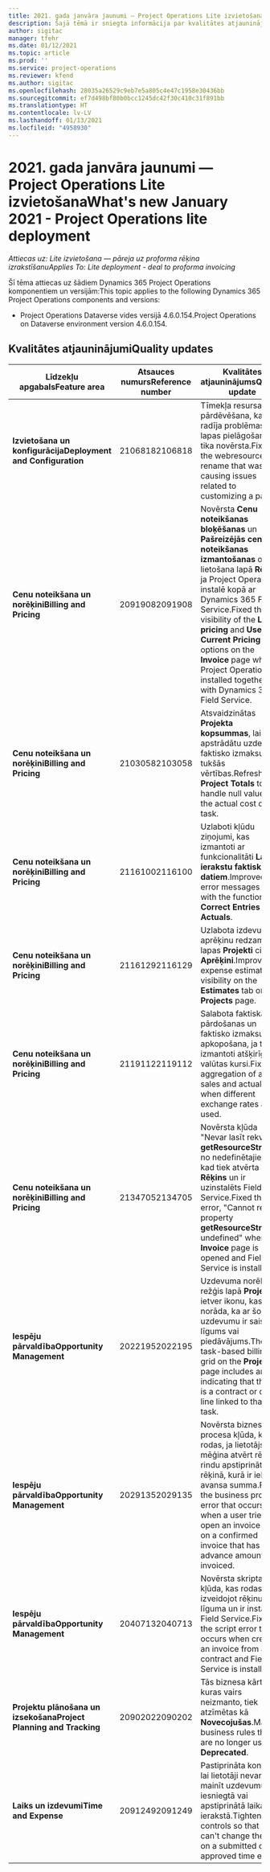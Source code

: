 ```yaml
---
title: 2021. gada janvāra jaunumi — Project Operations Lite izvietošana
description: Šajā tēmā ir sniegta informācija par kvalitātes atjauninājumiem, kas pieejami 2021. gada janvāra Project Operations Lite izvietošanas laidienā.
author: sigitac
manager: tfehr
ms.date: 01/12/2021
ms.topic: article
ms.prod: ''
ms.service: project-operations
ms.reviewer: kfend
ms.author: sigitac
ms.openlocfilehash: 28035a26529c9eb7e5a805c4e47c1958e30436bb
ms.sourcegitcommit: ef7d498bf80b0bcc1245dc42f30c410c31f891bb
ms.translationtype: HT
ms.contentlocale: lv-LV
ms.lasthandoff: 01/13/2021
ms.locfileid: "4958930"
---
```

# <a name="whats-new-january-2021---project-operations-lite-deployment"></a><span data-ttu-id="6d686-103">2021. gada janvāra jaunumi — Project Operations Lite izvietošana</span><span class="sxs-lookup"><span data-stu-id="6d686-103">What's new January 2021 - Project Operations lite deployment</span></span>


<span data-ttu-id="6d686-104">_Attiecas uz: Lite izvietošana — pāreja uz proforma rēķina izrakstīšanu_</span><span class="sxs-lookup"><span data-stu-id="6d686-104">_Applies To: Lite deployment - deal to proforma invoicing_</span></span>

<span data-ttu-id="6d686-105">Šī tēma attiecas uz šādiem Dynamics 365 Project Operations komponentiem un versijām:</span><span class="sxs-lookup"><span data-stu-id="6d686-105">This topic applies to the following Dynamics 365 Project Operations components and versions:</span></span>

  - <span data-ttu-id="6d686-106">Project Operations Dataverse vides versijā 4.6.0.154.</span><span class="sxs-lookup"><span data-stu-id="6d686-106">Project Operations on Dataverse environment version 4.6.0.154.</span></span>
  
## <a name="quality-updates"></a><span data-ttu-id="6d686-107">Kvalitātes atjauninājumi</span><span class="sxs-lookup"><span data-stu-id="6d686-107">Quality updates</span></span>

| <span data-ttu-id="6d686-108">**Līdzekļu apgabals**</span><span class="sxs-lookup"><span data-stu-id="6d686-108">**Feature area**</span></span> | <span data-ttu-id="6d686-109">**Atsauces numurs**</span><span class="sxs-lookup"><span data-stu-id="6d686-109">**Reference number**</span></span> | <span data-ttu-id="6d686-110">**Kvalitātes atjauninājums**</span><span class="sxs-lookup"><span data-stu-id="6d686-110">**Quality update**</span></span> |
| --- | --- | --- |
| <span data-ttu-id="6d686-111">**Izvietošana un konfigurācija**</span><span class="sxs-lookup"><span data-stu-id="6d686-111">**Deployment and Configuration**</span></span> | <span data-ttu-id="6d686-112">2106818</span><span class="sxs-lookup"><span data-stu-id="6d686-112">2106818</span></span> | <span data-ttu-id="6d686-113">Tīmekļa resursa pārdēvēšana, kas radīja problēmas ar lapas pielāgošanu tika novērsta.</span><span class="sxs-lookup"><span data-stu-id="6d686-113">Fixed the webresource rename that was causing issues related to customizing a page.</span></span> |
| <span data-ttu-id="6d686-114">**Cenu noteikšana un norēķini**</span><span class="sxs-lookup"><span data-stu-id="6d686-114">**Billing and Pricing**</span></span> | <span data-ttu-id="6d686-115">2091908</span><span class="sxs-lookup"><span data-stu-id="6d686-115">2091908</span></span> | <span data-ttu-id="6d686-116">Novērsta **Cenu noteikšanas bloķēšanas** un **Pašreizējās cenu noteikšanas izmantošanas** opciju lietošana lapā **Rēķins**, ja Project Operations instalē kopā ar Dynamics 365 Field Service.</span><span class="sxs-lookup"><span data-stu-id="6d686-116">Fixed the visibility of the **Lock pricing** and **Use Current Pricing** options on the **Invoice** page when Project Operations is installed together with Dynamics 365 Field Service.</span></span> |
| <span data-ttu-id="6d686-117">**Cenu noteikšana un norēķini**</span><span class="sxs-lookup"><span data-stu-id="6d686-117">**Billing and Pricing**</span></span> | <span data-ttu-id="6d686-118">2103058</span><span class="sxs-lookup"><span data-stu-id="6d686-118">2103058</span></span> | <span data-ttu-id="6d686-119">Atsvaidzinātas **Projekta kopsummas**, lai apstrādātu uzdevuma faktisko izmaksu tukšās vērtības.</span><span class="sxs-lookup"><span data-stu-id="6d686-119">Refreshed **Project Totals** to handle null values for the actual cost on a task.</span></span> |
| <span data-ttu-id="6d686-120">**Cenu noteikšana un norēķini**</span><span class="sxs-lookup"><span data-stu-id="6d686-120">**Billing and Pricing**</span></span> | <span data-ttu-id="6d686-121">2116100</span><span class="sxs-lookup"><span data-stu-id="6d686-121">2116100</span></span> | <span data-ttu-id="6d686-122">Uzlaboti kļūdu ziņojumi, kas izmantoti ar funkcionalitāti **Labot ierakstu faktiskajiem datiem**.</span><span class="sxs-lookup"><span data-stu-id="6d686-122">Improved error messages used with the functionality, **Correct Entries on Actuals**.</span></span> |
| <span data-ttu-id="6d686-123">**Cenu noteikšana un norēķini**</span><span class="sxs-lookup"><span data-stu-id="6d686-123">**Billing and Pricing**</span></span> | <span data-ttu-id="6d686-124">2116129</span><span class="sxs-lookup"><span data-stu-id="6d686-124">2116129</span></span> | <span data-ttu-id="6d686-125">Uzlabota izdevumu aprēķinu redzamība lapas **Projekti** cilnē **Aprēķini**.</span><span class="sxs-lookup"><span data-stu-id="6d686-125">Improved expense estimates visibility on the **Estimates** tab on the **Projects** page.</span></span> |
| <span data-ttu-id="6d686-126">**Cenu noteikšana un norēķini**</span><span class="sxs-lookup"><span data-stu-id="6d686-126">**Billing and Pricing**</span></span> | <span data-ttu-id="6d686-127">2119112</span><span class="sxs-lookup"><span data-stu-id="6d686-127">2119112</span></span> | <span data-ttu-id="6d686-128">Salabota faktiskās pārdošanas un faktisko izmaksu apkopošana, ja tiek izmantoti atšķirīgi valūtas kursi.</span><span class="sxs-lookup"><span data-stu-id="6d686-128">Fixed aggregation of actual sales and actual cost when different exchange rates are used.</span></span> |
| <span data-ttu-id="6d686-129">**Cenu noteikšana un norēķini**</span><span class="sxs-lookup"><span data-stu-id="6d686-129">**Billing and Pricing**</span></span> | <span data-ttu-id="6d686-130">2134705</span><span class="sxs-lookup"><span data-stu-id="6d686-130">2134705</span></span> | <span data-ttu-id="6d686-131">Novērsta kļūda "Nevar lasīt rekvizītu **getResourceString** no nedefinētajiem", kad tiek atvērta lapa **Rēķins** un ir uzinstalēts Field Service.</span><span class="sxs-lookup"><span data-stu-id="6d686-131">Fixed the error, "Cannot read property **getResourceString** of undefined" when the **Invoice** page is opened and Field Service is installed.</span></span> |
| <span data-ttu-id="6d686-132">**Iespēju pārvaldība**</span><span class="sxs-lookup"><span data-stu-id="6d686-132">**Opportunity Management**</span></span> | <span data-ttu-id="6d686-133">2022195</span><span class="sxs-lookup"><span data-stu-id="6d686-133">2022195</span></span> | <span data-ttu-id="6d686-134">Uzdevuma norēķinu režģis lapā **Projekts** ietver ikonu, kas norāda, ka ar šo uzdevumu ir saistīts līgums vai piedāvājums.</span><span class="sxs-lookup"><span data-stu-id="6d686-134">The task-based billing grid on the **Project** page includes an icon indicating that there is a contract or quote line linked to that task.</span></span> |
| <span data-ttu-id="6d686-135">**Iespēju pārvaldība**</span><span class="sxs-lookup"><span data-stu-id="6d686-135">**Opportunity Management**</span></span> | <span data-ttu-id="6d686-136">2029135</span><span class="sxs-lookup"><span data-stu-id="6d686-136">2029135</span></span> | <span data-ttu-id="6d686-137">Novērsta biznesa procesa kļūda, kas rodas, ja lietotājs mēģina atvērt rēķina rindu apstiprinātā rēķinā, kurā ir iekļauta avansa summa.</span><span class="sxs-lookup"><span data-stu-id="6d686-137">Fixed the business process error that occurs when a user tries to open an invoice line on a confirmed invoice that has an advance amount invoiced.</span></span> |
| <span data-ttu-id="6d686-138">**Iespēju pārvaldība**</span><span class="sxs-lookup"><span data-stu-id="6d686-138">**Opportunity Management**</span></span> | <span data-ttu-id="6d686-139">2040713</span><span class="sxs-lookup"><span data-stu-id="6d686-139">2040713</span></span> | <span data-ttu-id="6d686-140">Novērsta skripta kļūda, kas rodas, izveidojot rēķinu no līguma un ir instalēts Field Service.</span><span class="sxs-lookup"><span data-stu-id="6d686-140">Fixed the script error that occurs when creating an invoice from a contract and Field Service is installed.</span></span> |
| <span data-ttu-id="6d686-141">**Projektu plānošana un izsekošana**</span><span class="sxs-lookup"><span data-stu-id="6d686-141">**Project Planning and Tracking**</span></span> | <span data-ttu-id="6d686-142">2090202</span><span class="sxs-lookup"><span data-stu-id="6d686-142">2090202</span></span> | <span data-ttu-id="6d686-143">Tās biznesa kārtulas, kuras vairs neizmanto, tiek atzīmētas kā **Novecojušas**.</span><span class="sxs-lookup"><span data-stu-id="6d686-143">Marked business rules that are no longer used as **Deprecated**.</span></span> |
| <span data-ttu-id="6d686-144">**Laiks un izdevumi**</span><span class="sxs-lookup"><span data-stu-id="6d686-144">**Time and Expense**</span></span> | <span data-ttu-id="6d686-145">2091249</span><span class="sxs-lookup"><span data-stu-id="6d686-145">2091249</span></span> | <span data-ttu-id="6d686-146">Pastiprināta kontrole, lai lietotāji nevar mainīt uzdevumu iesniegtā vai apstiprinātā laika ierakstā.</span><span class="sxs-lookup"><span data-stu-id="6d686-146">Tightened controls so that users can't change the task on a submitted or approved time entry.</span></span> |
